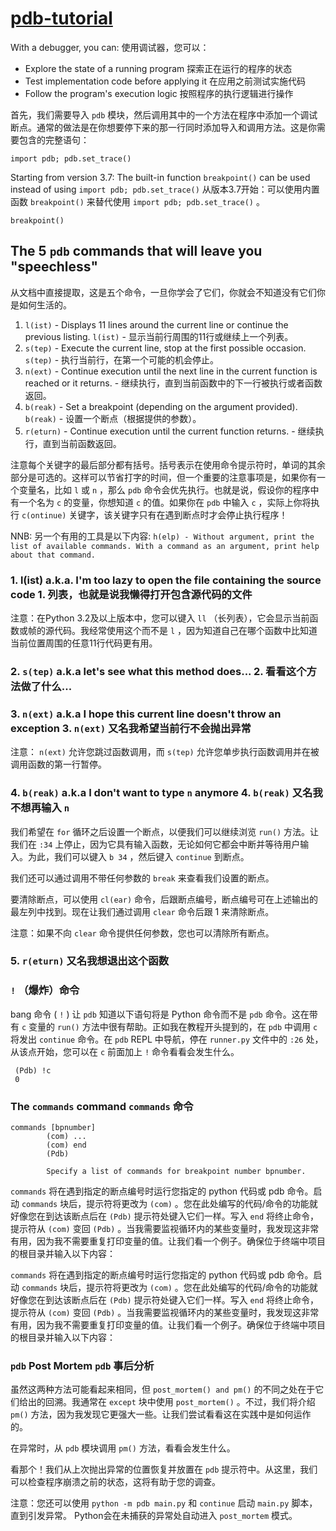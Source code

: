 # [pdb-tutorial](https://github.com/spiside/pdb-tutorial)

With a debugger, you can:
使用调试器，您可以：

- Explore the state of a running program
  探索正在运行的程序的状态
- Test implementation code before applying it
  在应用之前测试实施代码
- Follow the program's execution logic
  按照程序的执行逻辑进行操作

首先，我们需要导入 `pdb` 模块，然后调用其中的一个方法在程序中添加一个调试断点。通常的做法是在你想要停下来的那一行同时添加导入和调用方法。这是你需要包含的完整语句：

```
import pdb; pdb.set_trace()
```

Starting from version 3.7: The built-in function `breakpoint()` can be used instead of using `import pdb; pdb.set_trace()`
从版本3.7开始：可以使用内置函数 `breakpoint()` 来替代使用 `import pdb; pdb.set_trace()` 。

```
breakpoint()
```

## The 5 `pdb` commands that will leave you "speechless"

从文档中直接提取，这是五个命令，一旦你学会了它们，你就会不知道没有它们你是如何生活的。

1. `l(ist)` - Displays 11 lines around the current line or continue the previous listing.
   `l(ist)` - 显示当前行周围的11行或继续上一个列表。
2. `s(tep)` - Execute the current line, stop at the first possible occasion.
   `s(tep)` - 执行当前行，在第一个可能的机会停止。
3. `n(ext)` - Continue execution until the next line in the current function is reached or it returns.
   \- 继续执行，直到当前函数中的下一行被执行或者函数返回。
4. `b(reak)` - Set a breakpoint (depending on the argument provided).
   `b(reak)` - 设置一个断点（根据提供的参数）。
5. `r(eturn)` - Continue execution until the current function returns.
   \- 继续执行，直到当前函数返回。

注意每个关键字的最后部分都有括号。括号表示在使用命令提示符时，单词的其余部分是可选的。这样可以节省打字的时间，但一个重要的注意事项是，如果你有一个变量名，比如 `l` 或 `n` ，那么 `pdb` 命令会优先执行。也就是说，假设你的程序中有一个名为 `c` 的变量，你想知道 `c` 的值。如果你在 `pdb` 中输入 `c` ，实际上你将执行 `c(ontinue)` 关键字，该关键字只有在遇到断点时才会停止执行程序！

NNB: 另一个有用的工具是以下内容: `h(elp) - Without argument, print the list of available commands. With a command as an argument, print help about that command.`

### 1. l(ist) a.k.a. I'm too lazy to open the file containing the source code 1. 列表，也就是说我懒得打开包含源代码的文件

注意：在Python 3.2及以上版本中，您可以键入 `ll` （长列表），它会显示当前函数或帧的源代码。我经常使用这个而不是 `l` ，因为知道自己在哪个函数中比知道当前位置周围的任意11行代码更有用。

### 2. `s(tep)` a.k.a let's see what this method does... 2. 看看这个方法做了什么...

### 3. `n(ext)` a.k.a I hope this current line doesn't throw an exception 3. `n(ext)` 又名我希望当前行不会抛出异常

注意： `n(ext)` 允许您跳过函数调用，而 `s(tep)` 允许您单步执行函数调用并在被调用函数的第一行暂停。

### 4. `b(reak)` a.k.a I don't want to type `n` anymore 4. `b(reak)` 又名我不想再输入 `n`

我们希望在 `for` 循环之后设置一个断点，以便我们可以继续浏览 `run()` 方法。让我们在 `:34` 上停止，因为它具有输入函数，无论如何它都会中断并等待用户输入。为此，我们可以键入 `b 34` ，然后键入 `continue` 到断点。

我们还可以通过调用不带任何参数的 `break` 来查看我们设置的断点。

要清除断点，可以使用 `cl(ear)` 命令，后跟断点编号，断点编号可在上述输出的最左列中找到。现在让我们通过调用 `clear` 命令后跟 1 来清除断点。

注意：如果不向 `clear` 命令提供任何参数，您也可以清除所有断点。

### 5. `r(eturn)` 又名我想退出这个函数

### `!` （爆炸）命令

bang 命令 ( `!` ) 让 `pdb` 知道以下语句将是 Python 命令而不是 `pdb` 命令。这在带有 `c` 变量的 `run()` 方法中很有帮助。正如我在教程开头提到的，在 `pdb` 中调用 `c` 将发出 `continue` 命令。在 `pdb` REPL 中导航，停在 `runner.py` 文件中的 `:26` 处，从该点开始，您可以在 `c` 前面加上 `!` 命令看看会发生什么。

```pdb
 (Pdb) !c
 0
```

### The `commands` command `commands` 命令

```
commands [bpnumber]
        (com) ...
        (com) end
        (Pdb)

        Specify a list of commands for breakpoint number bpnumber.
```

`commands` 将在遇到指定的断点编号时运行您指定的 python 代码或 pdb 命令。启动 `commands` 块后，提示符将更改为 `(com)` 。您在此处编写的代码/命令的功能就好像您在到达该断点后在 `(Pdb)` 提示符处键入它们一样。写入 `end` 将终止命令，提示符从 `(com)` 变回 `(Pdb)` 。当我需要监视循环内的某些变量时，我发现这非常有用，因为我不需要重复打印变量的值。让我们看一个例子。确保位于终端中项目的根目录并输入以下内容：

`commands` 将在遇到指定的断点编号时运行您指定的 python 代码或 pdb 命令。启动 `commands` 块后，提示符将更改为 `(com)` 。您在此处编写的代码/命令的功能就好像您在到达该断点后在 `(Pdb)` 提示符处键入它们一样。写入 `end` 将终止命令，提示符从 `(com)` 变回 `(Pdb)` 。当我需要监视循环内的某些变量时，我发现这非常有用，因为我不需要重复打印变量的值。让我们看一个例子。确保位于终端中项目的根目录并输入以下内容：

### `pdb` Post Mortem `pdb` 事后分析

虽然这两种方法可能看起来相同，但 `post_mortem() and pm()` 的不同之处在于它们给出的回溯。我通常在 `except` 块中使用 `post_mortem()` 。不过，我们将介绍 `pm()` 方法，因为我发现它更强大一些。让我们尝试看看这在实践中是如何运作的。

在异常时，从 `pdb` 模块调用 `pm()` 方法，看看会发生什么。

看那个！我们从上次抛出异常的位置恢复并放置在 `pdb` 提示符中。从这里，我们可以检查程序崩溃之前的状态，这将有助于您的调查。

注意：您还可以使用 `python -m pdb main.py` 和 `continue` 启动 `main.py` 脚本，直到引发异常。 Python会在未捕获的异常处自动进入 `post_mortem` 模式。
